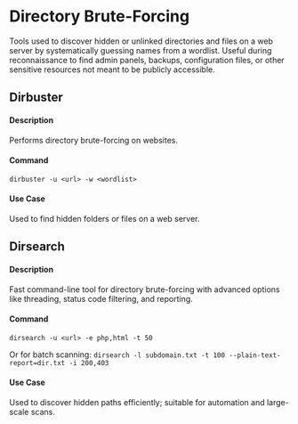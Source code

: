 # Directory Brute-Forcing

Tools used to discover hidden or unlinked directories and files on a web server by systematically guessing names from a wordlist. Useful during reconnaissance to find admin panels, backups, configuration files, or other sensitive resources not meant to be publicly accessible.

## Dirbuster

#### Description
Performs directory brute-forcing on websites.

#### Command
`dirbuster -u <url> -w <wordlist>`

#### Use Case
Used to find hidden folders or files on a web server.

## Dirsearch

#### Description
Fast command-line tool for directory brute-forcing with advanced options like threading, status code filtering, and reporting.

#### Command
`dirsearch -u <url> -e php,html -t 50`

Or for batch scanning:
`dirsearch -l subdomain.txt -t 100 --plain-text-report=dir.txt -i 200,403`

#### Use Case
Used to discover hidden paths efficiently; suitable for automation and large-scale scans.
